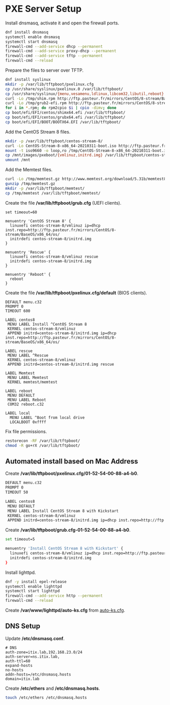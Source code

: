 # PXE Server Setup

Install dnsmasq, activate it and open the firewall ports.

```sh
dnf install dnsmasq
systemctl enable dnsmasq
systemctl start dnsmasq
firewall-cmd --add-service dhcp --permanent
firewall-cmd --add-service proxy-dhcp --permanent
firewall-cmd --add-service tftp --permanent
firewall-cmd --reload
```

Prepare the files to server over TFTP.

```sh
dnf install syslinux
mkdir -p /var/lib/tftpboot/pxelinux.cfg
cp /usr/share/syslinux/pxelinux.0 /var/lib/tftpboot/
cp /usr/share/syslinux/{menu,vesamenu,ldlinux,libcom32,libutil,reboot}.c32 /var/lib/tftpboot/
curl -Lo /tmp/shim.rpm http://ftp.pasteur.fr/mirrors/CentOS/8-stream/BaseOS/x86_64/os/Packages/shim-x64-15-15.el8_2.x86_64.rpm
curl -Lo /tmp/grub2-efi.rpm http://ftp.pasteur.fr/mirrors/CentOS/8-stream/BaseOS/x86_64/os/Packages/grub2-efi-x64-2.02-99.el8.x86_64.rpm
for i in *.rpm; do rpm2cpio $i | cpio -dimv; done
cp boot/efi/EFI/centos/shimx64.efi /var/lib/tftpboot/
cp boot/efi/EFI/centos/grubx64.efi /var/lib/tftpboot/
cp boot/efi/EFI/BOOT/BOOTX64.EFI /var/lib/tftpboot/
```

Add the CentOS Stream 8 files.

```sh
mkdir -p /var/lib/tftpboot/centos-stream-8/
curl -Lo CentOS-Stream-8-x86_64-20210311-boot.iso http://ftp.pasteur.fr/mirrors/CentOS/8-stream/isos/x86_64/CentOS-Stream-8-x86_64-20210311-boot.iso
mount -t iso9660 -o loop,ro /tmp/CentOS-Stream-8-x86_64-20210311-boot.iso /mnt
cp /mnt/images/pxeboot/{vmlinuz,initrd.img} /var/lib/tftpboot/centos-stream-8/
umount /mnt
```

Add the Memtest files.

```sh
curl -Lo /tmp/memtest.gz http://www.memtest.org/download/5.31b/memtest86+-5.31b.bin.gz
gunzip /tmp/memtest.gz
mkdir -p /var/lib/tftpboot/memtest/
cp /tmp/memtest /var/lib/tftpboot/memtest/
```

Create the file **/var/lib/tftpboot/grub.cfg** (UEFI clients).

```
set timeout=60

menuentry 'CentOS Stream 8' {
  linuxefi centos-stream-8/vmlinuz ip=dhcp inst.repo=http://ftp.pasteur.fr/mirrors/CentOS/8-stream/BaseOS/x86_64/os/
  initrdefi centos-stream-8/initrd.img
}

menuentry 'Rescue' {
  linuxefi centos-stream-8/vmlinuz rescue
  initrdefi centos-stream-8/initrd.img
}

menuentry 'Reboot' {
  reboot
}
```

Create the file **/var/lib/tftpboot/pxelinux.cfg/default** (BIOS clients).

```
DEFAULT menu.c32
PROMPT 0
TIMEOUT 600

LABEL centos8
 MENU LABEL Install ^CentOS Stream 8
 KERNEL centos-stream-8/vmlinuz
 APPEND initrd=centos-stream-8/initrd.img ip=dhcp inst.repo=http://ftp.pasteur.fr/mirrors/CentOS/8-stream/BaseOS/x86_64/os/

LABEL rescue
 MENU LABEL ^Rescue
 KERNEL centos-stream-8/vmlinuz
 APPEND initrd=centos-stream-8/initrd.img rescue

LABEL Memtest
 MENU LABEL Memtest
 KERNEL memtest/memtest

LABEL reboot
 MENU DEFAULT
 MENU LABEL Reboot
 COM32 reboot.c32

LABEL local
  MENU LABEL ^Boot from local drive
  LOCALBOOT 0xffff
```

Fix file permissions.

```sh
restorecon -RF /var/lib/tftpboot/
chmod -R go+rX /var/lib/tftpboot/
```

## Automated install based on Mac Address

Create **/var/lib/tftpboot/pxelinux.cfg/01-52-54-00-88-a4-b0**.

```sh
DEFAULT menu.c32
PROMPT 0
TIMEOUT 50

LABEL centos8
 MENU DEFAULT
 MENU LABEL Install CentOS Stream 8 with Kickstart
 KERNEL centos-stream-8/vmlinuz
 APPEND initrd=centos-stream-8/initrd.img ip=dhcp inst.repo=http://ftp.pasteur.fr/mirrors/CentOS/8-stream/BaseOS/x86_64/os/ inst.ks=http://192.168.23.10/auto-ks.cfg
```

Create **/var/lib/tftpboot/grub.cfg-01-52-54-00-88-a4-b0**.

```sh
set timeout=5

menuentry 'Install CentOS Stream 8 with Kickstart' {
  linuxefi centos-stream-8/vmlinuz ip=dhcp inst.repo=http://ftp.pasteur.fr/mirrors/CentOS/8-stream/BaseOS/x86_64/os/ inst.ks=http://192.168.23.10/auto-ks.cfg
  initrdefi centos-stream-8/initrd.img
}
```

Install lighttpd.

```sh
dnf -y install epel-release
systemctl enable lighttpd
systemctl start lighttpd
firewall-cmd --add-service http --permanent
firewall-cmd --reload
```

Create **/var/www/lighttpd/auto-ks.cfg** from [auto-ks.cfg](auto-ks.cfg).

## DNS Setup

Update **/etc/dnsmasq.conf**.

```
# DNS
auth-zone=itix.lab,192.168.23.0/24
auth-server=ns.itix.lab,
auth-ttl=60
expand-hosts
no-hosts
addn-hosts=/etc/dnsmasq.hosts
domain=itix.lab
```

Create **/etc/ethers** and **/etc/dnsmasq.hosts**.

```sh
touch /etc/ethers /etc/dnsmasq.hosts
```
